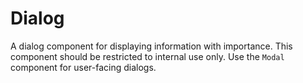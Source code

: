 # Dialog

A dialog component for displaying information with importance. This component should be restricted to internal use only. Use the `Modal` component for user-facing dialogs.